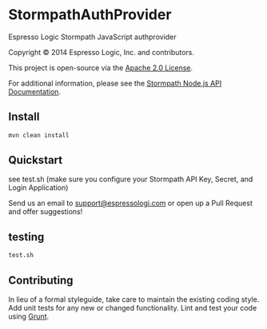 StormpathAuthProvider
=====================

Espresso Logic Stormpath JavaScript authprovider


Copyright &copy; 2014 Espresso Logic, Inc. and contributors.

This project is open-source via the [Apache 2.0 License](http://www.apache.org/licenses/LICENSE-2.0).

For additional information, please see the [Stormpath Node.js API Documentation](http://docs.stormpath.com/nodejs/api).

## Install

```bash
mvn clean install
```

## Quickstart

see test.sh (make sure you configure your Stormpath API Key, Secret, and Login Application)


Send us an email to support@espressologi.com or open up a Pull Request and offer suggestions!

## testing

```bash
test.sh
```

## Contributing
In lieu of a formal styleguide, take care to maintain the existing coding style. Add unit tests for any new or changed functionality. Lint and test your code using [Grunt](http://gruntjs.com/).
